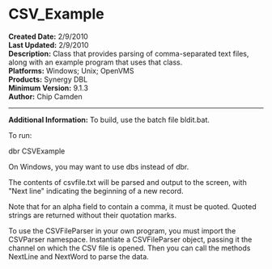 # CSV_Example<br />
**Created Date:** 2/9/2010<br />
**Last Updated:** 2/9/2010<br />
**Description:** Class that provides parsing of comma-separated text files, along with an example program that uses that class.<br />
**Platforms:** Windows; Unix; OpenVMS<br />
**Products:** Synergy DBL<br />
**Minimum Version:** 9.1.3<br />
**Author:** Chip Camden
<hr>

**Additional Information:**
To build, use the batch file bldit.bat.

To run:

dbr CSVExample

On Windows, you may want to use dbs instead of dbr.

The contents of csvfile.txt will be parsed and output to the screen, with
"Next line" indicating the beginning of a new record.

Note that for an alpha field to contain a comma, it must be quoted.
Quoted strings are returned without their quotation marks.

To use the CSVFileParser in your own program, you must import the CSVParser
namespace. Instantiate a CSVFileParser object, passing it the channel on
which the CSV file is opened. Then you can call the methods NextLine and
NextWord to parse the data.
